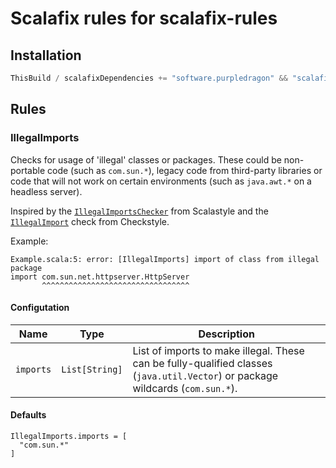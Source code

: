 # Scalafix rules for scalafix-rules

## Installation

```scala
ThisBuild / scalafixDependencies += "software.purpledragon" && "scalafix-rules" % "<version>"
```

## Rules

### IllegalImports

Checks for usage of 'illegal' classes or packages. These could be non-portable code (such as
`com.sun.*`), legacy code from third-party libraries or code that will not work on certain
environments (such as `java.awt.*` on a headless server).

Inspired by the [`IllegalImportsChecker`][scalastyle-illegalimports] from Scalastyle and the
[`IllegalImport`][checkstyle-illegalimport] check from Checkstyle.

Example:

```text
Example.scala:5: error: [IllegalImports] import of class from illegal package
import com.sun.net.httpserver.HttpServer
       ^^^^^^^^^^^^^^^^^^^^^^^^^^^^^^^^^
```

#### Configutation

| Name      | Type           | Description                                                                                                                    |
|-----------|----------------|--------------------------------------------------------------------------------------------------------------------------------|
| `imports` | `List[String]` | List of imports to make illegal. These can be fully-qualified classes (`java.util.Vector`) or package wildcards (`com.sun.*`). |

#### Defaults

```hocon
IllegalImports.imports = [
  "com.sun.*"
]
```

[checkstyle-illegalimport]: https://checkstyle.sourceforge.io/checks/imports/illegalimport.html#IllegalImport
[scalastyle-illegalimports]: http://www.scalastyle.org/rules-1.0.0.html#org_scalastyle_scalariform_IllegalImportsChecker
